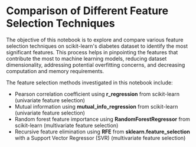 # Comparison of Different Feature Selection Techniques
The objective of this notebook is to explore and compare various feature selection techniques on scikit-learn's diabetes dataset to identify the most significant features. This process helps in pinpointing the features that contribute the most to machine learning models, reducing dataset dimensionality, addressing potential overfitting concerns, and decreasing computation and memory requirements.

The feature selection methods investigated in this notebook include:

- Pearson correlation coefficient using **r_regression** from scikit-learn (univariate feature selection)
- Mutual information using **mutual_info_regression** from scikit-learn (univariate feature selection)
- Random forest feature importance using **RandomForestRegressor** from scikit-learn (multivariate feature selection)
- Recursive feature elimination using **RFE** from **sklearn.feature_selection** with a Support Vector Regressor (SVR) (multivariate feature selection)
